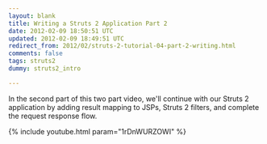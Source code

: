 ```yaml
---           
layout: blank
title: Writing a Struts 2 Application Part 2
date: 2012-02-09 18:50:51 UTC
updated: 2012-02-09 18:49:51 UTC
redirect_from: 2012/02/struts-2-tutorial-04-part-2-writing.html
comments: false
tags: struts2
dummy: struts2_intro

---
```


In the second part of this two part video, we'll continue with our Struts 2 application by adding result mapping to JSPs, Struts 2 filters, and complete the request response flow.

{% include youtube.html param="1rDnWURZOWI" %}
